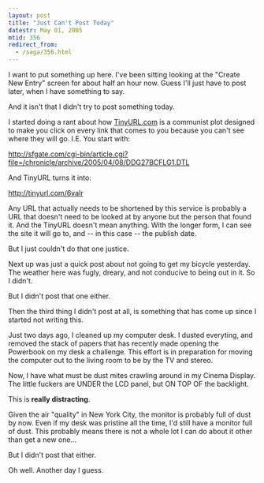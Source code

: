 ```yaml
---
layout: post
title: "Just Can't Post Today"
datestr: May 01, 2005
mtid: 356
redirect_from:
  - /saga/356.html
---
```


I want to put something up here.  I've been sitting looking at the "Create New Entry"
screen for about half an hour now.  Guess I'll just have to post later, when I have
something to say.

And it isn't that I didn't try to post something today.

I started doing a rant about how <a href="http://tinyurl.com">TinyURL.com</a> is a
communist plot designed to make you click on every link that comes to you because
you can't see where they will go.  I.E. You start with:

<http://sfgate.com/cgi-bin/article.cgi?file=/chronicle/archive/2005/04/08/DDG27BCFLG1.DTL>

And TinyURL turns it into:

<http://tinyurl.com/6valr>

Any URL that actually needs to be shortened by this service is probably a URL that
doesn't need to be looked at by anyone but the person that found it.  And the TinyURL
doesn't mean anything.  With the longer form, I can see the site it will go to,
and -- in this case -- the publish date.

But I just couldn't do that one justice.

Next up was just a quick post about not going to get my bicycle yesterday.  The
weather here was fugly, dreary, and not conducive to being out in it.  So I didn't.

But I didn't post that one either.

Then the third thing I didn't post at all, is something that has come up since I
started not writing this.

Just two days ago, I cleaned up my computer desk.  I dusted everyting, and removed
the stack of papers that has recently made opening the Powerbook on my desk a
challenge.  This effort is in preparation for moving the computer out to the
living room to be by the TV and stereo.

Now, I have what must be dust mites crawling around in my Cinema Display.  The
little fuckers are UNDER the LCD panel, but ON TOP OF the backlight.

This is **really distracting**.

Given the air "quality" in New York City, the monitor is probably full of dust
by now.  Even if my desk was pristine all the time, I'd still have a monitor
full of dust.  This probably means there is not a whole lot I can do about it
other than get a new one...

But I didn't post that either.

Oh well.  Another day I guess.

